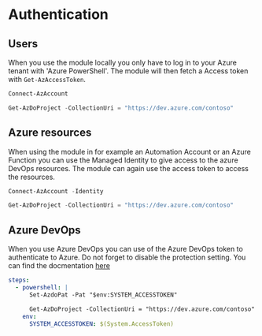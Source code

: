 # Authentication

## Users

When you use the module locally you only have to log in to your Azure tenant with 'Azure PowerShell'.
The module will then fetch a Access token with `Get-AzAccessToken`.

```powershell
Connect-AzAccount

Get-AzDoProject -CollectionUri = "https://dev.azure.com/contoso"
```

## Azure resources

When using the module in for example an Automation Account or an Azure Function you can use the Managed Identity to
give access to the azure DevOps resources. The module can again use the access token to access the resources.

```powershell
Connect-AzAccount -Identity

Get-AzDoProject -CollectionUri = "https://dev.azure.com/contoso"
```

## Azure DevOps

When you use Azure DevOps you can use of the Azure DevOps token to authenticate to Azure. Do not forget to disable the protection setting. You can find the docmentation [here](https://learn.microsoft.com/en-us/azure/devops/pipelines/process/access-tokens?view=azure-devops&tabs=yaml#protect-access-to-repositories-in-yaml-pipelines)

```yaml
steps:
  - powershell: |
      Set-AzdoPat -Pat "$env:SYSTEM_ACCESSTOKEN"

      Get-AzDoProject -CollectionUri = "https://dev.azure.com/contoso"
    env:
      SYSTEM_ACCESSTOKEN: $(System.AccessToken)
```
